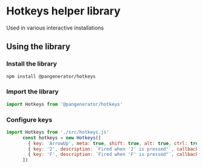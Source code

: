 # Hotkeys helper library

Used in various interactive installations

## Using the library

### Install the library

```bash
npm install @pangenerator/hotkeys
```

### Import the library

```js
import Hotkeys from '@pangenerator/hotkeys'
```

### Configure keys
  
```js
import Hotkeys from './src/hotkeys.js'
      const hotkeys = new Hotkeys([
        { key: 'ArrowUp', meta: true, shift: true, alt: true, ctrl: true, description: 'Fired when Command + Shift + Alt/Option + Control + Arrow Up is pressed', callback: () => { console.log('UP') } },
        { key: '2', description: `Fired when '2' is pressed"`, callback: () => { console.log('2') }},
        { key: 'F', description: `Fired when 'F' is pressed"`, callback: () => { console.log('F') }},
      ])
```
